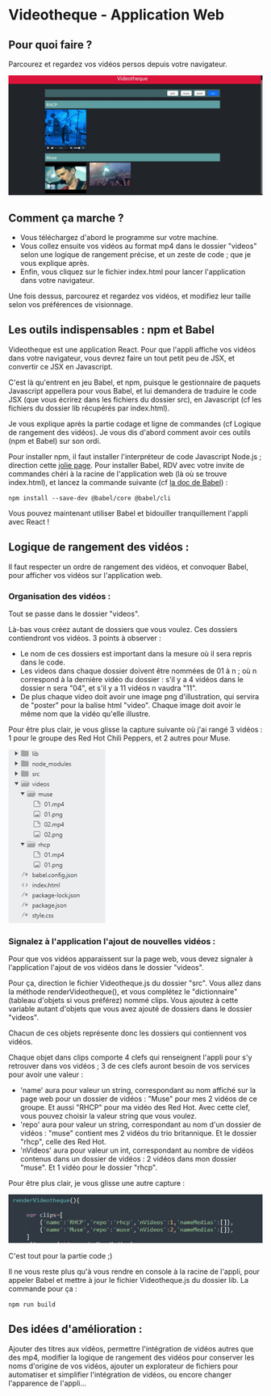 # Videotheque - Application Web

## Pour quoi faire ?
Parcourez et regardez vos vidéos persos depuis votre navigateur. 

![Capture 1](./captures/01.JPG)

## Comment ça marche ?
- Vous téléchargez d'abord le programme sur votre machine.
- Vous collez ensuite vos vidéos au format mp4 dans le dossier "videos" selon une logique de rangement précise, et un zeste de code ; que je vous explique après.
- Enfin, vous cliquez sur le fichier index.html pour lancer l'application dans votre navigateur.

Une fois dessus, parcourez et regardez vos vidéos, et modifiez leur taille selon vos préférences de visionnage. 


## Les outils indispensables : npm et Babel 
Videotheque est une application React. Pour que l'appli affiche vos vidéos dans votre navigateur, vous devrez faire un tout petit peu de JSX, et convertir ce JSX en Javascript.

C'est là qu'entrent en jeu Babel, et npm, puisque le gestionnaire de paquets Javascript appellera pour vous Babel, et lui demandera de traduire le code JSX (que vous écrirez dans les fichiers du dossier src), 
en Javascript (cf les fichiers du dossier lib récupérés par index.html).

Je vous explique après la partie codage et ligne de commandes (cf Logique de rangement des vidéos). Je vous dis d'abord comment avoir ces outils (npm et Babel) sur son ordi.

Pour installer npm, il faut installer l'interpréteur de code Javascript Node.js ; direction cette [jolie page](https://nodejs.org/en/download/). Pour installer Babel, RDV avec votre invite de commandes chéri à la racine de l'application web (là où se trouve index.html), et lancez la commande suivante (cf [la doc de Babel](https://babeljs.io/setup#installation)) :
```
npm install --save-dev @babel/core @babel/cli 
```
Vous pouvez maintenant utiliser Babel et bidouiller tranquillement l'appli avec React !

## Logique de rangement des vidéos :
Il faut respecter un ordre de rangement des vidéos, et convoquer Babel, pour afficher vos vidéos sur l'application web.

### Organisation des vidéos :
Tout se passe dans le dossier "videos".

Là-bas vous créez autant de dossiers que vous voulez. Ces dossiers contiendront vos vidéos. 3 points à observer :
- Le nom de ces dossiers est important dans la mesure où il sera repris dans le code.
- Les videos dans chaque dossier doivent être nommées de 01 à n ; où n correspond à la dernière vidéo du dossier : s'il y a 4 vidéos dans le dossier n sera "04", et s'il y a 11 vidéos n vaudra "11".
- De plus chaque video doit avoir une image png d'illustration, qui servira de "poster" pour la balise html "video". Chaque image doit avoir le même nom que la vidéo qu'elle illustre. 

Pour être plus clair, je vous glisse la capture suivante où j'ai rangé 3 vidéos : 1 pour le groupe des Red Hot Chili Peppers, et 2 autres pour Muse.

![Capture 2](./captures/02.JPG)

### Signalez à l'application l'ajout de nouvelles vidéos :
Pour que vos vidéos apparaissent sur la page web, vous devez signaler à l'application l'ajout de vos vidéos dans le dossier "videos".

Pour ça, direction le fichier Videotheque.js du dossier "src". Vous allez dans la méthode renderVideotheque(), et vous complétez le "dictionnaire" (tableau d'objets si vous préférez) nommé clips. Vous ajoutez à cette variable autant d'objets que vous avez ajouté de dossiers dans le dossier "videos".

Chacun de ces objets représente donc les dossiers qui contiennent vos vidéos.

Chaque objet dans clips comporte 4 clefs qui renseignent l'appli pour s'y retrouver dans vos vidéos ; 3 de ces clefs auront besoin de vos services pour avoir une valeur :
- 'name' aura pour valeur un string, correspondant au nom affiché sur la page web pour un dossier de vidéos : "Muse" pour mes 2 vidéos de ce groupe. Et aussi "RHCP" pour ma vidéo des Red Hot. Avec cette clef, vous pouvez choisir la valeur string que vous voulez.
- 'repo' aura pour valeur un string, correspondant au nom d'un dossier de vidéos : "muse" contient mes 2 vidéos du trio britannique. Et le dossier "rhcp", celle des Red Hot.
- 'nVideos' aura pour valeur un int, correspondant au nombre de vidéos contenus dans un dossier de vidéos : 2 vidéos dans mon dossier "muse". Et 1 vidéo pour le dossier "rhcp".

Pour être plus clair, je vous glisse une autre capture :

![Capture 3](./captures/03.JPG)

C'est tout pour la partie code ;)

Il ne vous reste plus qu'à vous rendre en console à la racine de l'appli, pour appeler Babel et mettre à jour le fichier Videotheque.js du dossier lib.
La commande pour ça :
```
npm run build
```
## Des idées d'amélioration :
Ajouter des titres aux vidéos, permettre l'intégration de vidéos autres que des mp4, modifier la logique de rangement des vidéos pour conserver les noms d'origine de vos vidéos, ajouter un explorateur de fichiers pour automatiser et simplifier l'intégration de vidéos, ou encore changer l'apparence de l'appli...




